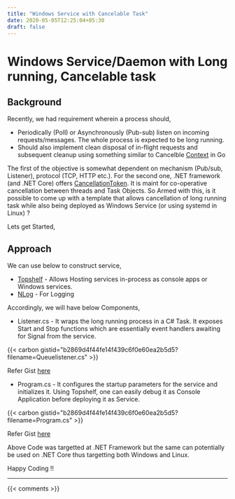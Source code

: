 ```yaml
---
title: "Windows Service with Cancelable Task"
date: 2020-05-05T12:25:04+05:30
draft: false
---
```


# Windows Service/Daemon with Long running, Cancelable task 

## Background
Recently, we had requirement wherein a process should, 
 
 * Periodically (Poll) or Asynchronously (Pub-sub) listen on incoming requests/messages. The whole process is expected to be long running.
 * Should also implement clean disposal of in-flight requests and subsequent cleanup using something similar to Cancelble [Context](https://golang.org/pkg/context/) in Go
 
 The first of the objective is somewhat dependent on mechanism (Pub/sub, Listener), protocol (TCP, HTTP etc.). For the second one, .NET framework (and .NET Core) offers [CancellationToken](https://docs.microsoft.com/en-us/dotnet/api/system.threading.cancellationtoken?view=netcore-3.1). It is maint for co-operative cancellation between threads and Task Objects. So Armed with this, is it possible to come up with a template that allows cancellation of long running task while also being deployed as Windows Service (or using systemd in Linux) ?

 Lets get Started,

 ## Approach

We can use below to construct service, 
 * [Topshelf](http://topshelf-project.com/) - Allows Hosting  services in-process as console apps or Windows services. 
 * [NLog](htps://nlog-project.org) - For Logging
 
Accordingly, we will have below Components, 

* Listener.cs - It wraps the long running process in a C# Task. It exposes Start and Stop functions which are essentially event handlers awaiting for Signal from the service. 

{{< carbon gistid="b2869d4f44fe14f439c6f0e60ea2b5d5?filename=Queuelistener.cs" >}}

Refer Gist [here](https://gist.github.com/sachinsu/b2869d4f44fe14f439c6f0e60ea2b5d5#file-queuelistener-cs)
 
* Program.cs - It configures the startup parameters for the service and initializes it. Using Topshelf, one can easily debug it as Console Application before deploying it as Service.

{{< carbon gistid="b2869d4f44fe14f439c6f0e60ea2b5d5?filename=Program.cs" >}}

Refer Gist [here](https://gist.github.com/sachinsu/b2869d4f44fe14f439c6f0e60ea2b5d5#file-program-cs)
 
Above Code was targetted at .NET Framework but the same can potentially be used on .NET Core thus targetting both Windows and Linux.

Happy Coding !!

---

{{< comments >}}